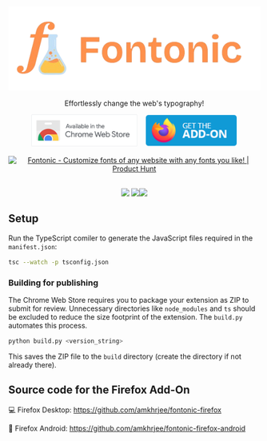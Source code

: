 <div align="center"><img style="width: full" src="./res/logo_transparent.png"></div>
<p align="center">Effortlessly change the web's typography!</p>
<div style="display:flex; justify-content:center;gap:1rem; flex-wrap: wrap" align="center"><a href="https://chromewebstore.google.com/detail/fontonic/hnjlnpipbcbgllcjgbcjfgepmeomdcog"><img style="height: 4rem; cursor: pointer;" src="./res/webstore.png"></a>
<a href="https://addons.mozilla.org/en-US/firefox/addon/fontonic-customize-fonts/"><img style="height: 4rem; cursor: pointer;" src="./res/firefoxaddon.png"></a> <a href="https://www.producthunt.com/posts/fontonic?utm_source=badge-featured&utm_medium=badge&utm_souce=badge-fontonic" target="_blank"><img src="https://api.producthunt.com/widgets/embed-image/v1/featured.svg?post_id=440978&theme=neutral" alt="Fontonic - Customize&#0032;fonts&#0032;of&#0032;any&#0032;website&#0032;with&#0032;any&#0032;fonts&#0032;you&#0032;like&#0033; | Product Hunt" style=" height: 4rem;"/></a>
</div>

<br>
<div  align="center">

<img src="https://img.shields.io/chrome-web-store/users/hnjlnpipbcbgllcjgbcjfgepmeomdcog?style=flat&logo=googlechrome&logoColor=%23ffffff&label=web%20store%20users&color=%231f4341" /> <img src="https://img.shields.io/amo/users/fontonic-customize-fonts?style=flat&logo=firefox&logoColor=%23ffffff&label=add-on%20users&color=%231f4341"/><img src="https://img.shields.io/amo/users/fontonic?logo=firefox&logoColor=white&label=android%20users&color=274644"/>

</div>

## Setup

Run the TypeScript comiler to generate the JavaScript files required in the `manifest.json`:

```sh
tsc --watch -p tsconfig.json
```

### Building for publishing

The Chrome Web Store requires you to package your extension as ZIP to submit for review. Unnecessary directories like `node_modules` and `ts` should be excluded to reduce the size footprint of the extension. The `build.py` automates this process.

```sh
python build.py <version_string>
```

This saves the ZIP file to the `build` directory (create the directory if not already there).

## Source code for the Firefox Add-On

💻 Firefox Desktop: https://github.com/amkhrjee/fontonic-firefox

📱 Firefox Android: https://github.com/amkhrjee/fontonic-firefox-android
